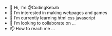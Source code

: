 - 👋 Hi, I’m @CodingKebab
- 👀 I’m interested in making webpages and games
- 🌱 I’m currently learning html css javascript
- 💞️ I’m looking to collaborate on ...
- 📫 How to reach me ...

<!---
CodingKebab/CodingKebab is a ✨ special ✨ repository because its `README.md` (this file) appears on your GitHub profile.
You can click the Preview link to take a look at your changes.
--->
